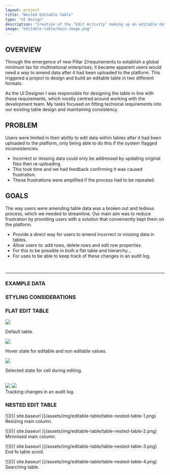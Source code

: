 ```yaml
---
layout: project
title: "Nested Editable Table"
type: "UI Design"
description: "Creation of the ‘Edit Activity’ making up an editable data table, for ARKK Solutions financial automation platform."
image: "editable-table/main-image.png"
---
```


## OVERVIEW
Through the emergence of new Pillar 2/requirements to establish a global minimum tax for multinational enterprises, it became apparent users would need a way to amend data after it had been uploaded to the platform. This triggered a project to design and build an editable table in two different formats.

As the UI Designer I was responsible for designing the table in line with these requirements, which mostly centred around working with the development team.  My tasks focused on fitting technical requirements into our existing table design and maintaining consistency.

## PROBLEM
Users were limited in their ability to edit data within tables after it had been uploaded to the platform, only being able to do this if the system flagged inconsistencies.
- Incorrect or missing data could only be addressed by updating original files then re-uploading. 
- This took time and we had feedback confirming it was caused frustration. 
- These frustrations were amplified if the process had to be repeated.

## GOALS
The way users were amending table data was a broken out and tedious process, which we needed to streamline. Our main aim was to reduce frustration by providing users with a solution that conveniently kept them on the platform.
- Provide a direct way for users to amend incorrect or missing data in tables. 
- Allow users to: add rows, delete rows and edit row properties. 
- For this to be possible in both a flat table and hierarchy… 
- For uses to be able to keep track of these changes in an audit log.

<br>

---

### EXAMPLE DATA

### STYLING CONSIDERATIONS

### FLAT EDIT TABLE
<div class="row three-image">
    <div>
        <img src="{{ site.baseurl }}/assets/img/editable-table/table-flat-table-1.png">
        <p class="label">Default table.</p>
    </div>
    <div>
        <img src="{{ site.baseurl }}/assets/img/editable-table/table-flat-table-2.png">
        <p class="label">Hover state for editable and non editable values.</p>
    </div>
    <div>
        <img src="{{ site.baseurl }}/assets/img/editable-table/table-flat-table-3.png">
        <p class="label">Selected state for cell during editing.</p>
    </div>
</div>

<br>

<div class="row two-image mb8">
    <img src="{{ site.baseurl }}/assets/img/editable-table/table-flat-table-4.png">
    <img src="{{ site.baseurl }}/assets/img/editable-table/table-flat-table-5.png">
</div>
Tracking changes in an audit log.

### NESTED EDIT TABLE
![]({{ site.baseurl }}/assets/img/editable-table/table-nested-table-1.png)
Resizing main column.

![]({{ site.baseurl }}/assets/img/editable-table/table-nested-table-2.png)
Minimised main column.

![]({{ site.baseurl }}/assets/img/editable-table/table-nested-table-3.png)
End fo table scroll.

![]({{ site.baseurl }}/assets/img/editable-table/table-nested-table-4.png)
Searching table.
